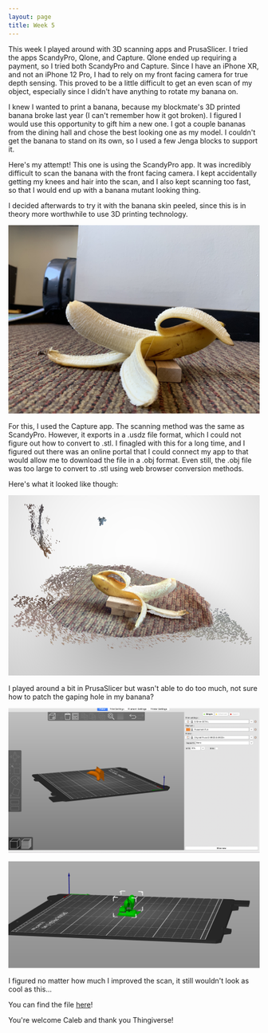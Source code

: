 ```yaml
---
layout: page
title: Week 5
---
```


This week I played around with 3D scanning apps and PrusaSlicer. I tried the apps ScandyPro, Qlone, and Capture. Qlone ended up requiring a payment, so I tried both ScandyPro and Capture. Since I have an iPhone XR, and not an iPhone 12 Pro, I had to rely on my front facing camera for true depth sensing. This proved to be a little difficult to get an even scan of my object, especially since I didn't have anything to rotate my banana on.

I knew I wanted to print a banana, because my blockmate's 3D printed banana broke last year (I can't remember how it got broken). I figured I would use this opportunity to gift him a new one. I got a couple bananas from the dining hall and chose the best looking one as my model. I couldn't get the banana to stand on its own, so I used a few Jenga blocks to support it. 

Here's my attempt! This one is using the ScandyPro app. It was incredibly difficult to scan the banana with the front facing camera. I kept accidentally getting my knees and hair into the scan, and I also kept scanning too fast, so that I would end up with a banana mutant looking thing.

<script src="https://embed.github.com/view/3d/azhou4/ps70/master/assets/stl/scandy.stl"></script>

I decided afterwards to try it with the banana skin peeled, since this is in theory more worthwhile to use 3D printing technology. 

![Banana](assets/week5-banana.jpg)

For this, I used the Capture app. The scanning method was the same as ScandyPro. However, it exports in a .usdz file format, which I could not figure out how to convert to .stl. I finagled with this for a long time, and I figured out there was an online portal that I could connect my app to that would allow me to download the file in a .obj format. Even still, the .obj file was too large to convert to .stl using web browser conversion methods. 


Here's what it looked like though:

![Banana](assets/bananapeel.png)

I played around a bit in PrusaSlicer but wasn't able to do too much, not sure how to patch the gaping hole in my banana?

![Banana](assets/prusaslicer.png)

![Banana](assets/prusaholes.png)

I figured no matter how much I improved the scan, it still wouldn't look as cool as this...

<script src="https://embed.github.com/view/3d/azhou4/ps70/master/assets/stl/BananaKnightV2.stl"></script>

You can find the file <a href="https://github.com/azhou4/ps70/blob/main/assets/stl/BananaKnightV2.stl"> here</a>!

You're welcome Caleb and thank you Thingiverse!